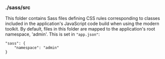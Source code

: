 ### ./sass/src

This folder contains Sass files defining CSS rules corresponding to classes
included in the application's JavaScript code build when using the modern toolkit.
By default, files in this folder are mapped to the application's root namespace, 'admin'.
This is set in `"app.json"`:

    "sass": {
        "namespace": "admin"
    }